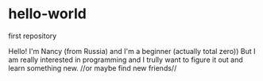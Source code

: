 # hello-world
first repository

Hello!
I'm Nancy (from Russia) and I'm a beginner (actually total zero))
But I am really interested in programming and I trully want to figure it out and learn something new.
//or maybe find new friends//
